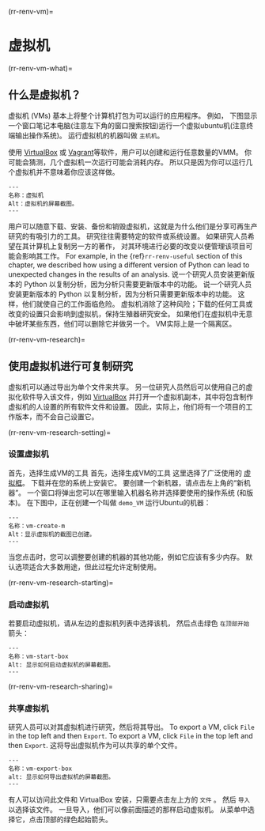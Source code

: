 (rr-renv-vm)=
# 虚拟机

(rr-renv-vm-what)=
## 什么是虚拟机？

虚拟机 (VMs) 基本上将整个计算机打包为可以运行的应用程序。 例如， 下图显示一个窗口笔记本电脑(注意左下角的窗口搜索按钮)运行一个虚拟ubuntu机(注意终端输出操作系统)。 运行虚拟机的机器叫做 `主机机`。

使用 [VirtualBox](https://www.virtualbox.org/) 或 [Vagrant](https://www.vagrantup.com/)等软件，用户可以创建和运行任意数量的VMM。 你可能会猜测，几个虚拟机一次运行可能会消耗内存。 所以只是因为你可以运行几个虚拟机并不意味着你应该这样做。

```{figure} ../../figures/virtual-machine.png
---
名称：虚拟机
Alt：虚拟机的屏幕截图。
---

```

用户可以随意下载、安装、备份和销毁虚拟机，这就是为什么他们是分享可再生产研究的有吸引力的工具。 研究往往需要特定的软件或系统设置。 如果研究人员希望在其计算机上复制另一方的著作， 对其环境进行必要的改变以便管理该项目可能会影响其工作。 For example, in the {ref}`rr-renv-useful` section of this chapter, we described how using a different version of Python can lead to unexpected changes in the results of an analysis. 说一个研究人员安装更新版本的 Python 以复制分析，因为分析只需要更新版本中的功能。 说一个研究人员安装更新版本的 Python 以复制分析，因为分析只需要更新版本中的功能。 这样，他们就使自己的工作面临危险。 虚拟机消除了这种风险；下载的任何工具或改变的设置只会影响到虚拟机，保持生殖器研究安全。 如果他们在虚拟机中无意中破坏某些东西，他们可以删除它并做另一个。 VM实际上是一个隔离区。

(rr-renv-vm-research)=
## 使用虚拟机进行可复制研究

虚拟机可以通过导出为单个文件来共享。 另一位研究人员然后可以使用自己的虚拟化软件导入该文件，例如 [VirtualBox](https://www.virtualbox.org/) 并打开一个虚拟机副本，其中将包含制作虚拟机的人设置的所有软件文件和设置。 因此，实际上，他们将有一个项目的工作版本，而不会自己设置它。

(rr-renv-vm-research-setting)=
### 设置虚拟机

首先，选择生成VM的工具 首先，选择生成VM的工具 这里选择了广泛使用的 [虚拟框](https://www.virtualbox.org/)。 下载并在您的系统上安装它。 要创建一个新机器，请点击左上角的“新机器”。 一个窗口将弹出您可以在哪里输入机器名称并选择要使用的操作系统 (和版本)。 在下图中，正在创建一个叫做 `demo_VM` 运行Ubuntu的机器：

```{figure} ../../figures/vm-create-machine.png
---
名称：vm-create-m
Alt：显示虚拟机的截图已创建。
---

```

当您点击时，您可以调整要创建的机器的其他功能，例如它应该有多少内存。 默认选项适合大多数用途，但此过程允许定制使用。

(rr-renv-vm-research-starting)=
### 启动虚拟机

若要启动虚拟机，请从左边的虚拟机列表中选择该机， 然后点击绿色 `在顶部开始` 箭头：

```{figure} ../../figures/vm-start-machine.png
---
名称：vm-start-box
Alt: 显示如何启动虚拟机的屏幕截图。
---

```

(rr-renv-vm-research-sharing)=
### 共享虚拟机

研究人员可以对其虚拟机进行研究，然后将其导出。 To export a VM, click `File` in the top left and then `Export`. To export a VM, click `File` in the top left and then `Export`. 这将导出虚拟机作为可以共享的单个文件。

```{figure} ../../figures/vm-export-machine.png
---
名称：vm-export-box
alt: 显示如何导出虚拟机的屏幕截图。
---

```

有人可以访问此文件和 VirtualBox 安装，只需要点击左上方的 `文件` 。 然后 `导入` 以选择该文件。 一旦导入，他们可以像前面描述的那样启动虚拟机。 从菜单中选择它，点击顶部的绿色起始箭头。
